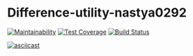 # Difference-utility-nastya0292

[![Maintainability](https://api.codeclimate.com/v1/badges/98056f8f4ddb8b432e18/maintainability)](https://codeclimate.com/github/just-fy/project-lvl2-s475/maintainability)
[![Test Coverage](https://api.codeclimate.com/v1/badges/98056f8f4ddb8b432e18/test_coverage)](https://codeclimate.com/github/just-fy/project-lvl2-s475/test_coverage)
[![Build Status](https://travis-ci.org/just-fy/project-lvl2-s475.svg?branch=master)](https://travis-ci.org/just-fy/project-lvl2-s475)

[![asciicast](https://asciinema.org/a/250414.svg)](https://asciinema.org/a/250414)
